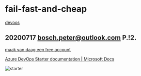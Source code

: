 # fail-fast-and-cheap

[devoos](https://youtu.be/6X_Ah6kqr6w)

## 20200717 bosch.peter@outlook.com  P.!2.

[maak van daag een free account](https://azure.microsoft.com/nl-nl/free/search/?&ef_id=EAIaIQobChMIi6qynYnV6gIVA7d3Ch0oVgKIEAAYASAAEgI1jfD_BwE:G:s&OCID=AID2100079_SEM_EAIaIQobChMIi6qynYnV6gIVA7d3Ch0oVgKIEAAYASAAEgI1jfD_BwE:G:s&dclid=CJPtlJ-J1eoCFdDvdwodDisB6Q)



[Azure DevOps Starter documentation | Microsoft Docs](https://docs.microsoft.com/en-us/azure/devops-project/?view=azure-devops&WT.mc_id=email)

![starter]( )
